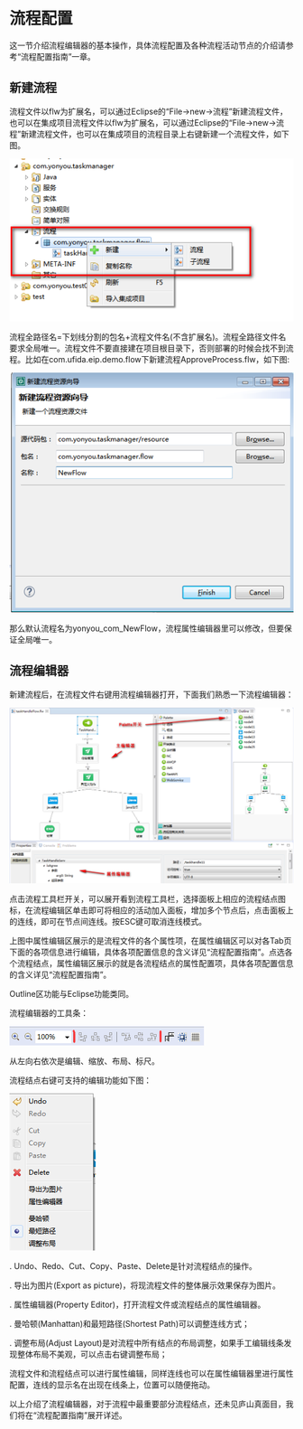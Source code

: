 # 流程配置

这一节介绍流程编辑器的基本操作，具体流程配置及各种流程活动节点的介绍请参考“流程配置指南”一章。

## 新建流程

流程文件以flw为扩展名，可以通过Eclipse的“File->new->流程”新建流程文件，也可以在集成项目流程文件以flw为扩展名，可以通过Eclipse的“File->new->流程”新建流程文件，也可以在集成项目的流程目录上右键新建一个流程文件，如下图。

![](/assets/7/image59.png)

流程全路径名=下划线分割的包名+流程文件名(不含扩展名)。流程全路径文件名要求全局唯一。流程文件不要直接建在项目根目录下，否则部署的时候会找不到流程。比如在com.ufida.eip.demo.flow下新建流程ApproveProcess.flw，如下图:

![](/assets/7/image60.png)

那么默认流程名为yonyou_com_NewFlow，流程属性编辑器里可以修改，但要保证全局唯一。

## 流程编辑器

新建流程后，在流程文件右键用流程编辑器打开，下面我们熟悉一下流程编辑器：

![](/assets/7/image61.png)


点击流程工具栏开关，可以展开看到流程工具栏，选择面板上相应的流程结点图标，在流程编辑区单击即可将相应的活动加入面板，增加多个节点后，点击面板上的连线，即可在节点间连线。按ESC键可取消连线模式。

上图中属性编辑区展示的是流程文件的各个属性项，在属性编辑区可以对各Tab页下面的各项信息进行编辑，具体各项配置信息的含义详见“流程配置指南”。点选各个流程结点，属性编辑区展示的就是各流程结点的属性配置项，具体各项配置信息的含义详见“流程配置指南”。

Outline区功能与Eclipse功能类同。

流程编辑器的工具条：

![](/assets/7/image62.png)

从左向右依次是编辑、缩放、布局、标尺。

流程结点右键可支持的编辑功能如下图：

![](/assets/7/image63.png)


. Undo、Redo、Cut、Copy、Paste、Delete是针对流程结点的操作。

. 导出为图片(Export as picture)，将现流程文件的整体展示效果保存为图片。

. 属性编辑器(Property Editor)，打开流程文件或流程结点的属性编辑器。

. 曼哈顿(Manhattan)和最短路径(Shortest Path)可以调整连线方式；

. 调整布局(Adjust Layout)是对流程中所有结点的布局调整，如果手工编辑线条发现整体布局不美观，可以点击右键调整布局；

流程文件和流程结点可以进行属性编辑，同样连线也可以在属性编辑器里进行属性配置，连线的显示名在出现在线条上，位置可以随便拖动。

以上介绍了流程编辑器，对于流程中最重要部分流程结点，还未见庐山真面目，我们将在“流程配置指南”展开详述。

 
